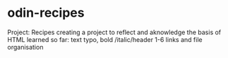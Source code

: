 # odin-recipes
 Project: Recipes
creating a project to reflect and aknowledge the basis of HTML learned so far:
text typo, bold /italic/header 1-6
links
and file organisation
